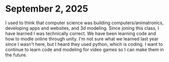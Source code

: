# September 2, 2025
I used to think that computer science was building computers/animatronics, developing apps and websites, and 3d modeling. Since joning this class, I have learned I was technically correct. We have been learning code and how to modle online through unity. I'm not sure what we learned last year since I wasn't here, but I heard they used python, which is coding. I want to continue to learn code and modeling for video games so I can make them in the future.
